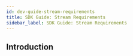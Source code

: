 ```yaml
---
id: dev-guide-stream-requirements
title: SDK Guide: Stream Requirements
sidebar_label: SDK Guide: Stream Requirements
---
```


## Introduction